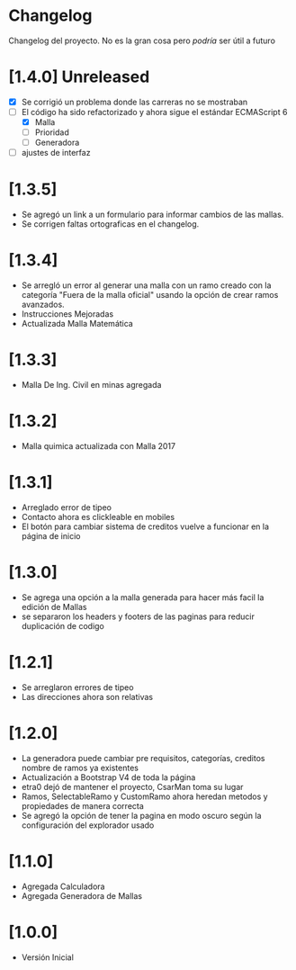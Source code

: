 # Changelog
Changelog del proyecto. No es la gran cosa pero *podría* ser útil a futuro

# [1.4.0] Unreleased

-[x] Se corrigió un problema donde las carreras no se mostraban
-[ ] El código ha sido refactorizado y ahora sigue el estándar ECMAScript 6
    - [x] Malla
    - [ ] Prioridad
    - [ ] Generadora
-[ ] ajustes de interfaz 

# [1.3.5]

- Se agregó un link a un formulario para informar cambios de las mallas.
- Se corrigen faltas ortograficas en el changelog.

# [1.3.4]

- Se arregló un error al generar una malla con un ramo creado con la categoría "Fuera de la malla oficial" usando la opción de crear ramos avanzados.
- Instrucciones Mejoradas
- Actualizada Malla Matemática

# [1.3.3]

- Malla De Ing. Civil en minas agregada

# [1.3.2]

- Malla quimica actualizada con Malla 2017

# [1.3.1]

- Arreglado error de tipeo
- Contacto ahora es clickleable en mobiles
- El botón para cambiar sistema de creditos vuelve a funcionar en la página de inicio
# [1.3.0]

- Se agrega una opción a la malla generada para hacer más facil 
la edición de Mallas
- se separaron los headers y footers de las paginas para reducir duplicación de codigo

# [1.2.1]

- Se arreglaron errores de tipeo
- Las direcciones ahora son relativas

# [1.2.0]

- La generadora puede cambiar pre requisitos, categorías,
 creditos nombre de ramos ya existentes
- Actualización a Bootstrap V4 de toda la página
- etra0 dejó de mantener el proyecto, CsarMan toma su lugar
- Ramos, SelectableRamo y CustomRamo ahora heredan metodos 
y propiedades de manera correcta
- Se agregó la opción de tener la pagina en modo oscuro según la configuración del explorador usado


# [1.1.0]

- Agregada Calculadora
- Agregada Generadora de Mallas

# [1.0.0]

- Versión Inicial
